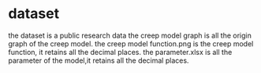 # dataset
the dataset is a public research data
the creep model graph is all the origin graph of the creep model.
the creep model function.png is the creep model function, it retains all the decimal places.
the parameter.xlsx is all the parameter of the model,it retains all the decimal places.
